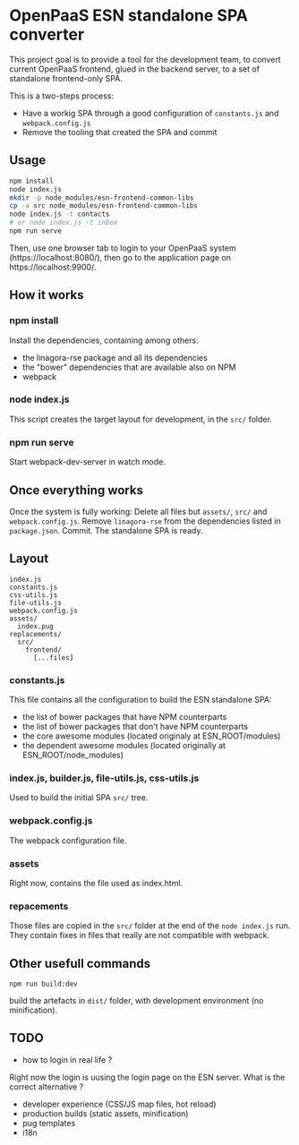 # OpenPaaS ESN standalone SPA converter

This project goal is to provide a tool for the development team, to convert current OpenPaaS frontend, glued in the backend server, to a set of standalone frontend-only SPA.

This is a two-steps process:

* Have a workig SPA through a good configuration of `constants.js` and `webpack.config.js`
* Remove the tooling that created the SPA and commit

## Usage

```sh
npm install
node index.js
mkdir -p node_modules/esn-frontend-common-libs
cp -a src node_modules/esn-frontend-common-libs
node index.js -t contacts
# or node index.js -t inbox
npm run serve
```

Then, use one browser tab to login to your OpenPaaS system (https://localhost:8080/), then go to the application page on https://localhost:9900/.

## How it works

### npm install

Install the dependencies, containing among others:

* the linagora-rse package and all its dependencies
* the "bower" dependencies that are available also on NPM
* webpack

### node index.js

This script creates the target layout for development, in the `src/` folder.

### npm run serve

Start webpack-dev-server in watch mode.

## Once everything works

Once the system is fully working:
Delete all files but `assets/`, `src/` and `webpack.config.js`. Remove `linagora-rse` from the dependencies listed in `package.json`. Commit. The standalone SPA is ready.

## Layout

```
index.js
constants.js
css-utils.js
file-utils.js
webpack.config.js
assets/
  index.pug
replacements/
  src/
    frontend/
      [...files]
```

### constants.js

This file contains all the configuration to build the ESN standalone SPA:

* the list of bower packages that have NPM counterparts
* the list of bower packages that don't have NPM counterparts
* the core awesome modules (located originaly at ESN_ROOT/modules)
* the dependent awesome modules (located originally at ESN_ROOT/node_modules)

### index.js, builder.js, file-utils.js, css-utils.js

Used to build the initial SPA `src/` tree.

### webpack.config.js

The webpack configuration file.

### assets

Right now, contains the file used as index.html.

### repacements

Those files are copied in the `src/` folder at the end of the `node index.js` run. They contain fixes in files that really are not compatible with webpack.

## Other usefull commands

```
npm run build:dev
```
build the artefacts in `dist/` folder, with development environment (no minification).

## TODO

* how to login in real life ?

Right now the login is uusing the login page on the ESN server. What is the correct alternative ?

* developer experience (CSS/JS map files, hot reload)
* production builds (static assets, minification)
* pug templates
* i18n
